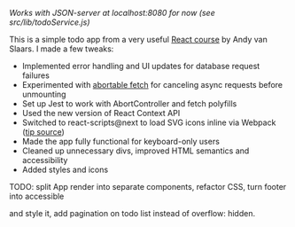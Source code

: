 _Works with JSON-server at localhost:8080 for now (see src/lib/todoService.js)_

This is a simple todo app from a very useful [React course](https://egghead.io/courses/build-your-first-production-quality-react-app) by Andy van Slaars. I made a few tweaks:

- Implemented error handling and UI updates for database request failures
- Experimented with [abortable fetch](https://developers.google.com/web/updates/2017/09/abortable-fetch) for canceling async requests before unmounting
- Set up Jest to work with AbortController and fetch polyfills
- Used the new version of React Context API
- Switched to react-scripts@next to load SVG icons inline via Webpack ([tip source](https://github.com/facebook/create-react-app/issues/4199#issuecomment-375530161))
- Made the app fully functional for keyboard-only users
- Cleaned up unnecessary divs, improved HTML semantics and accessibility
- Added styles and icons

TODO: split App render into separate components, refactor CSS, turn footer into accessible <nav> and style it, add pagination on todo list instead of overflow: hidden.
